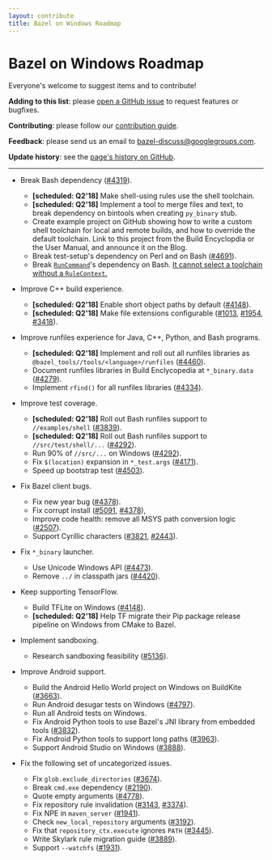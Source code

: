 ```yaml
---
layout: contribute
title: Bazel on Windows Roadmap
---
```


# Bazel on Windows Roadmap

Everyone's welcome to suggest items and to contribute!

**Adding to this list**: please [open a GitHub
issue](https://github.com/bazelbuild/bazel/issues/new) to request features or
bugfixes.

**Contributing**: please follow our [contribution guide](/contributing.html).

**Feedback**: please send us an email to
<a href="mailto:bazel-discuss@googlegroups.com">bazel-discuss@googlegroups.com</a>.

**Update history**: see the [page's history on
GitHub](https://github.com/bazelbuild/bazel-website/commits/master/roadmaps/windows.md).

---

*   Break Bash dependency
    ([#4319](https://github.com/bazelbuild/bazel/issues/4319)).
    *   **[scheduled: Q2'18]** Make shell-using rules use the shell toolchain.
    *   **[scheduled: Q2'18]** Implement a tool to merge files and text, to
        break dependency on bintools when creating `py_binary` stub.
    *   Create example project on GitHub showing how to write a custom shell
        toolchain for local and remote builds, and how to override the default
        toolchain. Link to this project from the Build Encyclopdia or the User
        Manual, and announce it on the Blog.
    *   Break test-setup's dependency on Perl and on Bash
        ([#4691](https://github.com/bazelbuild/bazel/issues/4691)).
    *   Break
        [`RunCommand`](https://github.com/bazelbuild/bazel/blob/cc0f41dccc55bb1380b10cc65281632676192a8d/src/main/java/com/google/devtools/build/lib/runtime/commands/RunCommand.java#L455)'s
        dependency on Bash. [It cannot select a toolchain without a
        `RuleContext`.](https://groups.google.com/d/msg/bazel-discuss/pYJoWFfkyAE/iwpzfXlVCQAJ)

*   Improve C++ build experience.
    *   **[scheduled: Q2'18]** Enable short object paths by default
        ([#4148](https://github.com/bazelbuild/bazel/issues/4148)).
    *   **[scheduled: Q2'18]** Make file extensions configurable
        ([#1013](https://github.com/bazelbuild/bazel/issues/1013),
        [#1954](https://github.com/bazelbuild/bazel/issues/1954),
        [#3418](https://github.com/bazelbuild/bazel/issues/3418)).

*   Improve runfiles experience for Java, C++, Python, and Bash
    programs.
    *   **[scheduled: Q2'18]** Implement and roll out all runfiles libraries as
        `@bazel_tools//tools/<language>/runfiles`
        ([#4460](https://github.com/bazelbuild/bazel/issues/4460)).
    *   Document runfiles libraries in Build Enclycopedia at `*_binary.data`
        ([#4279](https://github.com/bazelbuild/bazel/issues/4279)).
    *   Implement `rfind()` for all runfiles libraries
        ([#4334](https://github.com/bazelbuild/bazel/issues/4334)).

*   Improve test coverage.
    *   **[scheduled: Q2'18]** Roll out Bash runfiles support to
        `//examples/shell`
        ([#3839](https://github.com/bazelbuild/bazel/issues/3839)).
    *   **[scheduled: Q2'18]** Roll out Bash runfiles support to
        `//src/test/shell/...`
        ([#4292](https://github.com/bazelbuild/bazel/issues/4292)).
    *   Run 90% of `//src/...` on Windows
        ([#4292](https://github.com/bazelbuild/bazel/issues/4292)).
    *   Fix `$(location)` expansion in `*_test.args`
        ([#4171](https://github.com/bazelbuild/bazel/issues/4171)).
    *   Speed up bootstrap test
        ([#4503](https://github.com/bazelbuild/bazel/issues/4503)).

*   Fix Bazel client bugs.
    *   Fix new year bug
        ([#4378](https://github.com/bazelbuild/bazel/issues/4378)).
    *   Fix corrupt install
        ([#5091](https://github.com/bazelbuild/bazel/issues/5091),
        [#4378](https://github.com/bazelbuild/bazel/issues/4378)),
    *   Improve code health: remove all MSYS path conversion logic
        ([#2507](https://github.com/bazelbuild/bazel/issues/2507)).
    *   Support Cyrillic characters
        ([#3821](https://github.com/bazelbuild/bazel/issues/3821),
        [#2443](https://github.com/bazelbuild/bazel/issues/2443)).

*   Fix `*_binary` launcher.
    *   Use Unicode Windows API
        ([#4473](https://github.com/bazelbuild/bazel/issues/4473)).
    *   Remove `../` in classpath jars
        ([#4420](https://github.com/bazelbuild/bazel/issues/4420)).

*   Keep supporting TensorFlow.
    *   Build TFLite on Windows
        ([#4148](https://github.com/bazelbuild/bazel/issues/4148)).
    *   **[scheduled: Q2'18]** Help TF migrate their Pip package release
        pipeline on Windows from CMake to Bazel.

*   Implement sandboxing.
    *   Research sandboxing feasibility
        ([#5136](https://github.com/bazelbuild/bazel/issues/5136)).

*   Improve Android support.
    *   Build the Android Hello World project on Windows on BuildKite
        ([#3663](https://github.com/bazelbuild/bazel/issues/3663)).
    *   Run Android desugar tests on Windows
        ([#4797](https://github.com/bazelbuild/bazel/issues/4797)).
    *   Run all Android tests on Windows.
    *   Fix Android Python tools to use Bazel's JNI library from embedded tools
        ([#3832](https://github.com/bazelbuild/bazel/issues/3832)).
    *   Fix Android Python tools to support long paths
        ([#3963](https://github.com/bazelbuild/bazel/issues/3963)).
    *   Support Android Studio on Windows
        ([#3888](https://github.com/bazelbuild/bazel/issues/3888)).

*   Fix the following set of uncategorized issues.
    *   Fix `glob.exclude_directories`
        ([#3674](https://github.com/bazelbuild/bazel/issues/3674)).
    *   Break `cmd.exe` dependency
        ([#2190](https://github.com/bazelbuild/bazel/issues/2190)).
    *   Quote empty arguments
        ([#4778](https://github.com/bazelbuild/bazel/issues/4778)).
    *   Fix repository rule invalidation
        ([#3143](https://github.com/bazelbuild/bazel/issues/3143),
        [#3374](https://github.com/bazelbuild/bazel/issues/3374)).
    *   Fix NPE in `maven_server`
        ([#1941](https://github.com/bazelbuild/bazel/issues/1941)).
    *   Check `new_local_repository` arguments
        ([#3192](https://github.com/bazelbuild/bazel/issues/3192)).
    *   Fix that `repository_ctx.execute` ignores `PATH`
        ([#3445](https://github.com/bazelbuild/bazel/issues/3445)).
    *   Write Skylark rule migration guide
        ([#3889](https://github.com/bazelbuild/bazel/issues/3889)).
    *   Support `--watchfs`
        ([#1931](https://github.com/bazelbuild/bazel/issues/1931)).
